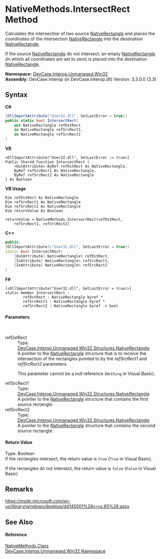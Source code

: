 # NativeMethods.IntersectRect Method 
 

Calculates the intersection of two source <a href="T_DevCase_Interop_Unmanaged_Win32_Structures_NativeRectangle">NativeRectangle</a> and places the coordinates of the intersection <a href="T_DevCase_Interop_Unmanaged_Win32_Structures_NativeRectangle">NativeRectangle</a> into the destination <a href="T_DevCase_Interop_Unmanaged_Win32_Structures_NativeRectangle">NativeRectangle</a>. 

 If the source <a href="T_DevCase_Interop_Unmanaged_Win32_Structures_NativeRectangle">NativeRectangle</a> do not intersect, an empty <a href="T_DevCase_Interop_Unmanaged_Win32_Structures_NativeRectangle">NativeRectangle</a> (in which all coordinates are set to zero) is placed into the destination <a href="T_DevCase_Interop_Unmanaged_Win32_Structures_NativeRectangle">NativeRectangle</a>.

**Namespace:**&nbsp;<a href="N_DevCase_Interop_Unmanaged_Win32">DevCase.Interop.Unmanaged.Win32</a><br />**Assembly:**&nbsp;DevCase.Interop (in DevCase.Interop.dll) Version: 3.3.0.0 (3.3)

## Syntax

**C#**<br />
``` C#
[DllImportAttribute("User32.dll", SetLastError = true)]
public static bool IntersectRect(
	out NativeRectangle refDstRect,
	in NativeRectangle refSrcRect1,
	in NativeRectangle refSrcRect2
)
```

**VB**<br />
``` VB
<DllImportAttribute("User32.dll", SetLastError := true>]
Public Shared Function IntersectRect ( 
	<OutAttribute> ByRef refDstRect As NativeRectangle,
	ByRef refSrcRect1 As NativeRectangle,
	ByRef refSrcRect2 As NativeRectangle
) As Boolean
```

**VB Usage**<br />
``` VB Usage
Dim refDstRect As NativeRectangle
Dim refSrcRect1 As NativeRectangle
Dim refSrcRect2 As NativeRectangle
Dim returnValue As Boolean

returnValue = NativeMethods.IntersectRect(refDstRect, 
	refSrcRect1, refSrcRect2)
```

**C++**<br />
``` C++
public:
[DllImportAttribute(L"User32.dll", SetLastError = true)]
static bool IntersectRect(
	[OutAttribute] NativeRectangle% refDstRect, 
	[InAttribute] NativeRectangle% refSrcRect1, 
	[InAttribute] NativeRectangle% refSrcRect2
)
```

**F#**<br />
``` F#
[<DllImportAttribute("User32.dll", SetLastError = true)>]
static member IntersectRect : 
        refDstRect : NativeRectangle byref * 
        refSrcRect1 : NativeRectangle byref * 
        refSrcRect2 : NativeRectangle byref -> bool 

```


#### Parameters
&nbsp;<dl><dt>refDstRect</dt><dd>Type: <a href="T_DevCase_Interop_Unmanaged_Win32_Structures_NativeRectangle">DevCase.Interop.Unmanaged.Win32.Structures.NativeRectangle</a><br />A pointer to the <a href="T_DevCase_Interop_Unmanaged_Win32_Structures_NativeRectangle">NativeRectangle</a> structure that is to receive the intersection of the rectangles pointed to by the *refSrcRect1* and *refSrcRect2* parameters. 

 This parameter cannot be a null reference (`Nothing` in Visual Basic).</dd><dt>refSrcRect1</dt><dd>Type: <a href="T_DevCase_Interop_Unmanaged_Win32_Structures_NativeRectangle">DevCase.Interop.Unmanaged.Win32.Structures.NativeRectangle</a><br />A pointer to the <a href="T_DevCase_Interop_Unmanaged_Win32_Structures_NativeRectangle">NativeRectangle</a> structure that contains the first source rectangle.</dd><dt>refSrcRect2</dt><dd>Type: <a href="T_DevCase_Interop_Unmanaged_Win32_Structures_NativeRectangle">DevCase.Interop.Unmanaged.Win32.Structures.NativeRectangle</a><br />A pointer to the <a href="T_DevCase_Interop_Unmanaged_Win32_Structures_NativeRectangle">NativeRectangle</a> structure that contains the second source rectangle.</dd></dl>

#### Return Value
Type: Boolean<br />If the rectangles intersect, the return value is `true` (`True` in Visual Basic). 

 If the rectangles do not intersect, the return value is `false` (`False` in Visual Basic)

## Remarks
<a href="https://msdn.microsoft.com/en-us/library/windows/desktop/dd145001%28v=vs.85%29.aspx" target="_blank">https://msdn.microsoft.com/en-us/library/windows/desktop/dd145001%28v=vs.85%29.aspx</a>

## See Also


#### Reference
<a href="T_DevCase_Interop_Unmanaged_Win32_NativeMethods">NativeMethods Class</a><br /><a href="N_DevCase_Interop_Unmanaged_Win32">DevCase.Interop.Unmanaged.Win32 Namespace</a><br />